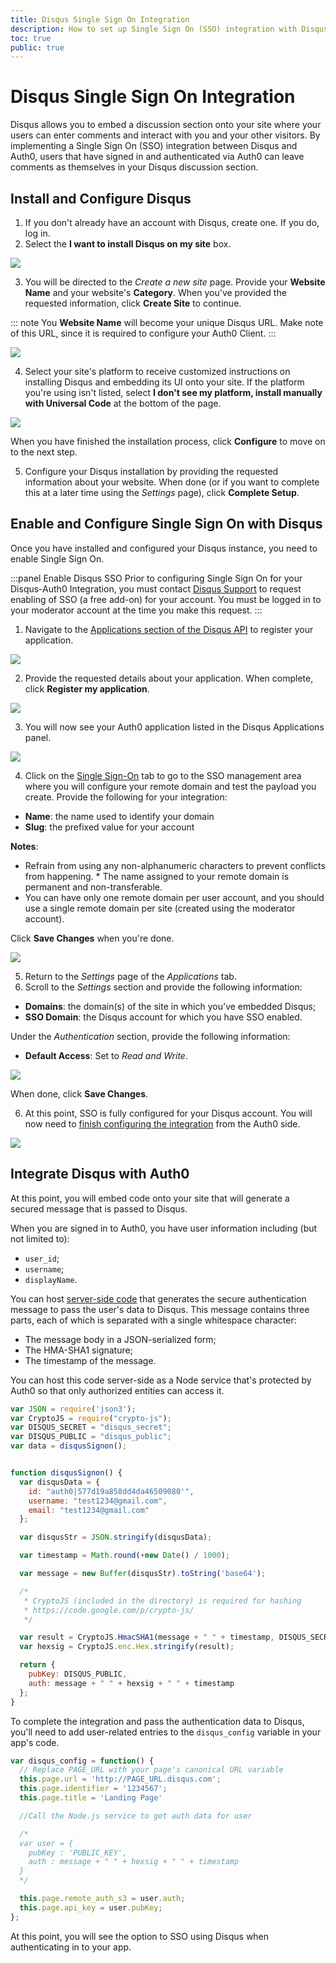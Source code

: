 ```yaml
---
title: Disqus Single Sign On Integration
description: How to set up Single Sign On (SSO) integration with Disqus and Auth0.
toc: true
public: true
---
```


# Disqus Single Sign On Integration

Disqus allows you to embed a discussion section onto your site where your users can enter comments and interact with you and your other visitors. By implementing a Single Sign On (SSO) integration between Disqus and Auth0, users that have signed in and authenticated via Auth0 can leave comments as themselves in your Disqus discussion section.

## Install and Configure Disqus

1. If you don't already have an account with Disqus, create one. If you do, log in.
2. Select the **I want to install Disqus on my site** box.

  ![](/media/articles/integrations/disqus/disqus-on-site.png)

3. You will be directed to the *Create a new site* page. Provide your **Website Name** and your website's **Category**. When you've provided the requested information, click **Create Site** to continue.

  ::: note
  You **Website Name** will become your unique Disqus URL. Make note of this URL, since it is required to configure your Auth0 Client.
  :::

  ![](/media/articles/integrations/disqus/create-new-site.png)

4. Select your site's platform to receive customized instructions on installing Disqus and embedding its UI onto your site. If the platform you're using isn't listed, select **I don't see my platform, install manually with Universal Code** at the bottom of the page.

  ![](/media/articles/integrations/disqus/platforms.png)

  When you have finished the installation process, click **Configure** to move on to the next step.

5. Configure your Disqus installation by providing the requested information about your website. When done (or if you want to complete this at a later time using the *Settings* page), click **Complete Setup**.

## Enable and Configure Single Sign On with Disqus

Once you have installed and configured your Disqus instance, you need to enable Single Sign On.

:::panel Enable Disqus SSO
Prior to configuring Single Sign On for your Disqus-Auth0 Integration, you must contact [Disqus Support](http://disqus.com/support/?article=contact_SSO) to request enabling of SSO (a free add-on) for your account. You must be logged in to your moderator account at the time you make this request.
:::

1. Navigate to the [Applications section of the Disqus API](https://disqus.com/api/applications/) to register your application.

  ![](/media/articles/integrations/disqus/register-api-app.png)

2. Provide the requested details about your application. When complete, click **Register my application**.

  ![](/media/articles/integrations/disqus/register.png)

3. You will now see your Auth0 application listed in the Disqus Applications panel.

  ![](/media/articles/integrations/disqus/register-api-app.png)

4. Click on the [Single Sign-On](https://disqus.com/api/sso/) tab to go to the SSO management area where you will configure your remote domain and test the payload you create. Provide the following for your integration:

  * **Name**: the name used to identify your domain
  * **Slug**: the prefixed value for your account

  **Notes**:

  * Refrain from using any non-alphanumeric characters to prevent conflicts from happening. * The name assigned to your remote domain is permanent and non-transferable.
  * You can have only one remote domain per user account, and you should use a single remote domain per site (created using the moderator account).

  Click **Save Changes** when you're done.

  ![](/media/articles/integrations/disqus/sso-config.png)

5. Return to the *Settings* page of the *Applications* tab.
6. Scroll to the *Settings* section and provide the following information:

  * **Domains**: the domain(s) of the site in which you've embedded Disqus;
  * **SSO Domain**: the Disqus account for which you have SSO enabled.

  Under the *Authentication* section, provide the following information:

  * **Default Access**: Set to *Read and Write*.

  ![](/media/articles/integrations/disqus/disqus-app-settings.png)

  When done, click **Save Changes**.

6. At this point, SSO is fully configured for your Disqus account. You will now need to [finish configuring the integration](https://help.disqus.com/customer/portal/articles/236206-single-sign-on) from the Auth0 side.

  ![](/media/articles/integrations/disqus/sso-config.png)

## Integrate Disqus with Auth0

At this point, you will embed code onto your site that will generate a secured message that is passed to Disqus.

When you are signed in to Auth0, you have user information including (but not limited to):

* `user_id`;
* `username`;
* `displayName`.

You can host [server-side code](https://github.com/disqus/DISQUS-API-Recipes/tree/master/sso) that generates the secure authentication message to pass the user's data to Disqus. This message contains three parts, each of which is separated with a single whitespace character:

* The message body in a JSON-serialized form;
* The HMA-SHA1 signature;
* The timestamp of the message.

You can host this code server-side as a Node service that's protected by Auth0 so that only authorized entities can access it.

```js
var JSON = require('json3');
var CryptoJS = require("crypto-js");
var DISQUS_SECRET = "disqus_secret";
var DISQUS_PUBLIC = "disqus_public";
var data = disqusSignon();


function disqusSignon() {
  var disqusData = {
    id: "auth0|577d19a858dd4da46509080'",
    username: "test1234@gmail.com",
    email: "test1234@gmail.com"
  };

  var disqusStr = JSON.stringify(disqusData);

  var timestamp = Math.round(+new Date() / 1000);

  var message = new Buffer(disqusStr).toString('base64');

  /*
   * CryptoJS (included in the directory) is required for hashing
   * https://code.google.com/p/crypto-js/
   */

  var result = CryptoJS.HmacSHA1(message + " " + timestamp, DISQUS_SECRET);
  var hexsig = CryptoJS.enc.Hex.stringify(result);

  return {
    pubKey: DISQUS_PUBLIC,
    auth: message + " " + hexsig + " " + timestamp
  };
}
```

To complete the integration and pass the authentication data to Disqus, you'll need to add user-related entries to the `disqus_config` variable in your app's code.

```js
var disqus_config = function() {
  // Replace PAGE_URL with your page's canonical URL variable
  this.page.url = 'http://PAGE_URL.disqus.com';
  this.page.identifier = '1234567';
  this.page.title = 'Landing Page'

  //Call the Node.js service to get auth data for user

  /*
  var user = {
    pubKey : 'PUBLIC_KEY',
    auth : message + " " + hexsig + " " + timestamp
  }
  */

  this.page.remote_auth_s3 = user.auth;
  this.page.api_key = user.pubKey;
};
```

At this point, you will see the option to SSO using Disqus when authenticating in to your app.
